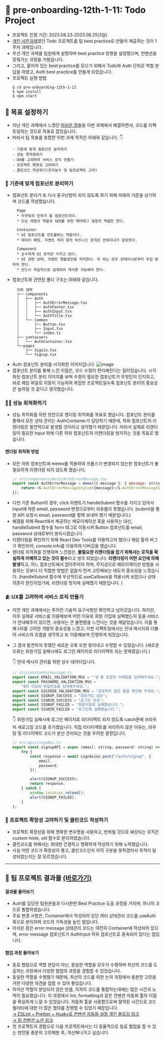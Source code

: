 # 📝 pre-onboarding-12th-1-11: Todo Project

-   프로젝트 진행 기간: 2023.08.23-2023.08.25(3일)
-   [개인 사전과제](https://github.com/Aroma-oh/wanted-pre-onboarding-frontend)였던 Todo 프로젝트를 팀 best practice로 만들어 제출하는 것이 1주차 과제입니다.
-   우선 개인 과제를 팀원에게 설명하며 best practice 방향을 설정했으며, 컨벤션을 맞춰가는 과정을 거쳤습니다.
-   그리고, 흩어져 있는 best practice를 모으기 위해서 Todo와 Auth 단위로 역할 분담을 하였고, Auth best practice를 만들게 되었습니다.
-   프로젝트 실행 방법
    ```
    $ cd pre-onboarding-12th-1-11
    $ npm install
    $ npm start
    ```

## 🎯 목표 설정하기

-   지난 개인 과제에서 느꼈던 [아쉬운 점](https://github.com/Aroma-oh/wanted-pre-onboarding-frontend#-%EC%95%84%EC%89%AC%EC%9B%80%EC%9C%BC%EB%A1%9C-%EB%82%A8%EC%9D%80-%EC%82%AC%ED%95%AD%EB%93%A4)들을 이번 과제에서 해결하면서, 코드를 리팩토링하는 것으로 목표로 잡았습니다.
-   따라서 팀 목표를 포함한 이번 과제 목적은 아래와 같습니다. 👇
    ```
    - 기준에 맞게 컴포넌트 분리하기
    - 성능 최적화하기
    - UX를 고려하여 서비스 로직 만들기
    - 프로젝트 확장성 고려하기
    - 클린코드 작성하기(유지보수 및 팀프로젝트 고려)
    ```

### 🧩 기준에 맞게 컴포넌트 분리하기

-   컴포넌트 분리가 또 다시 중구난방이 되지 않도록 하기 위해 아래의 기준을 상기하며 코드를 작성했습니다.
    ```
      Page
      * 라우팅의 단위가 될 컴포넌트이다.
      * 단순 래핑의 역할과 SEO를 위한 메타태그 설정의 역할만 한다.

      Container
      * UI 컴포넌트를 컨트롤하는 역할이다.
      * 데이터 패칭, 이벤트 처리 등의 비즈니스 로직은 컨테이너가 담당한다.

      Component
      * 순수하게 UI 로직만 가지고 있다.
      * UI 관련 상태, 이벤트 핸들링만을 처리한다. 이 외는 모두 컨테이너로부터 주입 받아야 한다.
      * 반드시 독립적으로 설계되어 재사용 가능해야 한다.
    ```
-   컴포넌트와 관련된 폴더 구조는 아래와 같습니다.
    ```
      이외 생략
      ├── components
      │   ├── Auth
      │   │   ├── AuthErrorMessage.tsx
      │   │   ├── AuthFooter.tsx
      │   │   ├── AuthInput.tsx
      │   │   └── AuthTitle.tsx
      │   └── Common
      │       ├── Button.tsx
      │       ├── Input.tsx
      │       └── index.ts
      ├── containers
      │   └── AuthContainer.tsx
      └──pages
          ├── Signin.tsx
          └── Signup.tsx
    ```
-   Auth 컴포넌트 분리를 시각화한 이미지입니다.
    ![image](https://github.com/Aroma-oh/wanted-pre-onboarding-frontend-projects/assets/115550622/0fd09224-8d1f-4ae6-95d1-d67d8c0e9fd5)
-   컴포넌트 분리를 통해 느낀 이점은, 코드 수정이 편리해진다는 점이었습니다. 시각화된 컴포넌트 분리 이미지를 보며 수정이 필요한 컴포넌트가 무엇인지 인지하고, 바로 해당 파일로 이동이 가능하여 복잡한 프로젝트일수록 컴포넌트 분리의 중요성은 높아질 것 같다고 생각했습니다.

### 🧚🏻 성능 최적화하기

-   성능 최적화를 위한 방안으로 렌더링 최적화를 목표로 했습니다. 컴포넌트 분리를 통해서 모든 상태 관리는 AuthContainer가 담당하기 때문에, 하위 컴포넌트의 리렌더링은 필연적으로 발생할 것이라고 생각했기 때문입니다. 따라서 실제로 리렌더링이 필요한 Input 외에 다른 하위 컴포넌트의 리렌더링을 방지하는 것을 목표로 했습니다.

#### 렌더링 최적화 방법

-   모든 하위 컴포넌트에 memo를 적용하여 프롭스가 변경되지 않는한 컴포넌트가 불필요하게 리렌더링 되지 않도록 했습니다.
    ```js
    // src/components/Auth/AuthErrorMessage.tsx
    export const AuthErrorMessage = memo(({ message }: { message: string }) => {
        return <S.AuthErrorMessageStyled>{message}</S.AuthErrorMessageStyled>;
    });
    ```
-   다만 기존 Button의 경우, click 이벤트가 handleSubmit 함수를 가지고 있어서 input에 따른 email, password 변경으로부터 자유롭지 못했습니다. (submit을 통한 API 요청시 email, password를 함께 보내야 했기 때문입니다.)
-   해결을 위해 React에서 제공하는 메모이제이션 훅을 사용하는 대신, handleSubmit 함수를 form 태그로 이동시켜 Button 컴포넌트를 email, password 상태로부터 분리시켰습니다.
-   리렌더링을 확인하기 위해 React Dev Tools를 이용하고자 했으나 해당 툴의 버그가 확인되어, console.info를 이용하여 디버깅을 했습니다.
-   렌더링 최적화를 진행하며 느낀점은, **불필요한 리렌더링을 잡기 위해서는 로직을 확실하게 이해하고 있는 것이 필수**라고 생각 되었습니다. **리렌더링이 어떤 요인에 의해 발생**하고, 어느 컴포넌트에서 잡아주어야 하며, 무지성으로 메모이제이션 방법을 사용하는 것보다 더 적합한 방법은 없을지 먼저 고민해보는 태도의 중요성을 느꼈습니다.
    (handleSubmit 함수에 우선적으로 useCallback을 적용시켜 보았으나 상태 의존이 원인이었기에, 리렌더링 방지에 실패했기 때문입니다. )

### 🫂 UX를 고려하여 서비스 로직 만들기

-   이전 개인 과제에서는 주어진 기술적 요구사항만 확인하고 넘어갔습니다. 하지만, 이후 실제로 서비스를 이용해보며 어떤 이유로 회원 가입에 실패했는지 등을 서비스가 안내해주지 않으면, 사용자는 큰 불편함을 느낀다는 것을 깨달았습니다. 이를 통해 UX를 고려한 개발의 중요성을 느꼈고, 이번 리팩토링에서는 안내 메시지와 더불어 서비스의 흐름을 생각하고 또 이용해보며 진행하게 되었습니다.
-   그 결과 발견하지 못했던 새로운 오류 또한 찾아내고 수정할 수 있었습니다. (새로운 오류는 회원가입 실패시에도 로그인 페이지로 리다이렉트 되는 문제였습니다.)

    👇 안내 메시지 관리를 위한 상수 데이터입니다.

    ```js
    // src/constants/message.ts
    export const EMAIL_VALIDATION_MSG = "'@'를 포함한 이메일을 입력해주세요.";
    export const PASSWORD_VALIDATION_MSG =
        "8자 이상의 비밀번호를 입력해주세요.";
    export const SIGININ_VALIDATION_MSG = "유효하지 않은 폼을 확인해 주세요.";
    export const SIGNUP_SUCCESS = "회원가입 성공";
    export const SIGNIN_SUCCESS = "로그인 성공";
    export const SIGNUP_FAILED = "회원가입에 실패했습니다.";
    export const SIGNIN_FAILED = "로그인에 실패했습니다.";
    ```

    👇 회원가입 실패시에 로그인 페이지로 리다이렉트 되지 않도록 catch문에 브라우저 새로고침 코드를 추가했습니다. 직접 리다이렉트를 처리하지 않은 이유는, 라우팅 및 리다이렉트 코드가 분산 관리되는 것을 우려한 결정입니다.

    ```js
    // src/apis/signApi.ts
    export const signupAPI = async (email: string, password: string) => {
        try {
            const response = await signAxios.post("/auth/signup", {
                email,
                password,
            });

            alert(SIGNUP_SUCCESS);
            return response;
        } catch {
            window.location.reload();
            alert(SIGNUP_FAILED);
        }
    };
    ```

### 🤔 프로젝트 확장성 고려하기 및 클린코드 작성하기

-   프로젝트 확장성을 위해 명확한 변수명을 사용하고, 반복될 것으로 예상되는 로직은 custom hook, util 함수로 분리하였습니다.
-   클린코드를 위해서는 최대한 간결하고 명확하게 작성하기 위해 노력했습니다.
-   사실 어떤 코드가 확장성이 좋고, 클린코드인지 아직 구분을 못하겠어서 목적이 달성되었는지는 잘 모르겠습니다.

---

## 🎊 팀 프로젝트 결과물 [(바로가기)](https://github.com/wanted-pre-onboarding-12th-11/pre-onboarding-12th-1-11)

#### 결과물 돌아보기

-   Auth를 담당한 팀원분들과 다시한번 Best Practice 도출 과정을 거치며, 하나의 코드로 통합하였습니다.
-   주요 변경 사항은, Container에서 작성되어 있던 여러 상태관리 코드를 useAuth 훅으로 분리하여 코드의 가독성을 높인 점입니다.
-   아쉬운 점은 error message 상태관리 코드는 여전히 Container에 작성되어 있으며, error message 컴포넌트가 AuthInput 하위 컴포넌트로 종속되어 있다는 점입니다.

#### 협업 과정 돌아보기

-   동료 협업으로 역할 분담이 아닌, 동일한 역할을 모두가 수행하며 최선의 코드를 도출하는 과정에서 다양한 협업의 과정을 경험할 수 있었습니다.
-   동일한 역할을 수행했기 때문에, 최선의 코드를 위한 논의 과정에서 충분한 고민을 거친 다양한 의견을 접할 수 있어 좋았습니다.
-   하지만 역할이 분담되지 않은 만큼, 각자의 코드를 통합하는데에는 많은 시간과 노력이 필요했습니다. 이 과정에서 lint, formatting과 같은 컨벤션 자동화 툴의 이점을 확실하게 느낄 수 있었습니다. 자동화 툴을 사용함으로써 절약된 시간으로 코드 퀄리티에 대한 더 많은 협의를 진행할 수 있었기 때문입니다.
    </br> [→ ESLint + Prettier + Husky로 컨벤션 자동화 설정 개인 블로깅 링크](https://velog.io/@on002way/%EC%83%9D%EC%82%B0%EC%84%B1%EC%9D%84-%EB%86%92%EC%9D%B4%EB%8A%94-%ED%98%91%EC%97%85-%EB%B0%A9%EB%B2%95)
    </br> [→ 팀 컨벤션 노션 링크](https://motley-bird-51b.notion.site/3a21f7d6905f4d84b58b50471dd45d19)
-   첫 프로젝트의 경험으로 다음 프로젝트에서는 더 효율적으로 동료 협업을 할 수 있는 방안을 충분히 고민해본 후, 개선해나가고 싶습니다.

